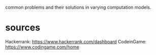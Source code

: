 common problems and their solutions in varying computation models.
# sources  
Hackerrank: https://www.hackerrank.com/dashboard
CodeinGame: https://www.codingame.com/home
